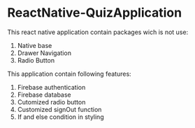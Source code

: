 # ReactNative-QuizApplication
This react native application contain packages wich is not use:
1) Native base
2) Drawer Navigation
3) Radio Button

This application contain following features:
1) Firebase authentication
2) Firebase database
3) Cutomized radio button
4) Customized signOut function
5) If and else condition in styling
